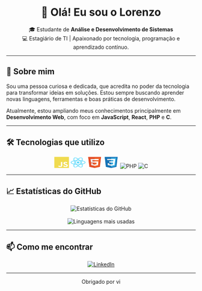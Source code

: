 <h1 align="center">👋 Olá! Eu sou o Lorenzo</h1>

<p align="center">
  🎓 Estudante de <strong>Análise e Desenvolvimento de Sistemas</strong> <br>
  💻 Estagiário de TI | Apaixonado por tecnologia, programação e aprendizado contínuo.
</p>

---

## 🚀 Sobre mim

Sou uma pessoa curiosa e dedicada, que acredita no poder da tecnologia para transformar ideias em soluções. Estou sempre buscando aprender novas linguagens, ferramentas e boas práticas de desenvolvimento.

Atualmente, estou ampliando meus conhecimentos principalmente em **Desenvolvimento Web**, com foco em **JavaScript**, **React**, **PHP** e **C**.

---

## 🛠️ Tecnologias que utilizo

<p align="center">
  <img alt="JavaScript" height="30" width="40" src="https://raw.githubusercontent.com/devicons/devicon/master/icons/javascript/javascript-plain.svg" title="JavaScript"/>
  <img alt="React" height="30" width="40" src="https://raw.githubusercontent.com/devicons/devicon/master/icons/react/react-original.svg" title="React"/>
  <img alt="HTML5" height="30" width="40" src="https://raw.githubusercontent.com/devicons/devicon/master/icons/html5/html5-original.svg" title="HTML5"/>
  <img alt="CSS3" height="30" width="40" src="https://raw.githubusercontent.com/devicons/devicon/master/icons/css3/css3-original.svg" title="CSS3"/>
  <img alt="PHP" height="30" width="40" src="https://cdn.jsdelivr.net/gh/devicons/devicon/icons/php/php-original.svg" title="PHP"/>
  <img alt="C" height="30" width="40" src="https://cdn.jsdelivr.net/gh/devicons/devicon/icons/c/c-original.svg" title="C"/>
</p>


---

## 📈 Estatísticas do GitHub

<p align="center">
  <img src="https://github-readme-stats.vercel.app/api?username=hashigt&show_icons=true&theme=github_dark&include_all_commits=true&count_private=true" alt="Estatísticas do GitHub"/>
  <br><br>
  <img src="https://github-readme-stats.vercel.app/api/top-langs/?username=hashigt&layout=compact&theme=github_dark&langs_count=6" alt="Linguagens mais usadas"/>
</p>

---

## 📫 Como me encontrar

<p align="center">
  <a href="https://linkedin.com/in/lorenzo-trindade-72a665256" target="_blank">
    <img src="https://img.shields.io/badge/-LinkedIn-%230077B5?style=for-the-badge&logo=linkedin&logoColor=white" alt="LinkedIn">
  </a>
</p>

---

<p align="center">
  Obrigado por vi
